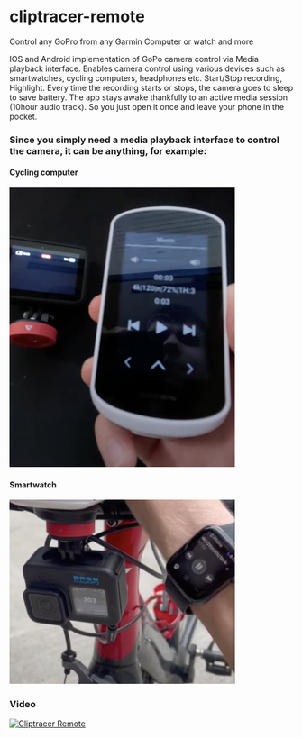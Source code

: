# cliptracer-remote
Control any GoPro from any Garmin Computer or watch and more

IOS and Android implementation of GoPo camera control via Media playback interface. Enables camera control using various devices such as smartwatches, cycling computers, headphones etc.
Start/Stop recording, Highlight. Every time the recording starts or stops, the camera goes to sleep to save battery. The app stays awake thankfully to an active media session (10hour audio track). So you just open it once and leave your phone in the pocket.


### Since you simply need a media playback interface to control the camera, it can be anything, for example:

#### Cycling computer
<img src="./readme_images/comp.png" alt="Comparison" width="400" />

#### Smartwatch
<img src="./readme_images/watch.png" alt="Watch" width="400" />

### Video
[![Cliptracer Remote](https://img.youtube.com/vi/z2LTVEi70LY/0.jpg)](https://www.youtube.com/watch?v=z2LTVEi70LY)
